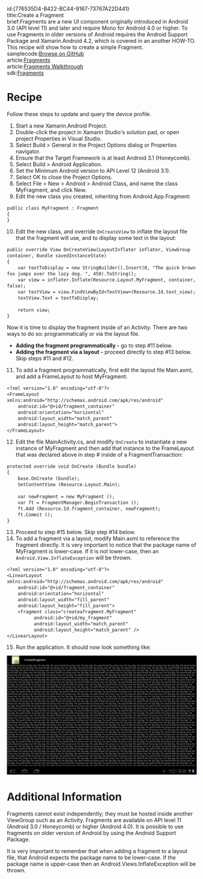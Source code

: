 id:{776535D4-B422-BC44-9167-73767A22D441}  
title:Create a Fragment  
brief:Fragments are a new UI component originally introduced in Android 3.0 (API level 11) and later and require Mono for Android 4.0 or higher. To use Fragments in older versions of Android requires the Android Support Package and Xamarin.Android 4.2, which is covered in an another HOW-TO. This recipe will show how to create a simple Fragment.  
samplecode:[Browse on GitHub](https://github.com/xamarin/recipes/tree/master/android/other_ux/fragment/create_a_fragment)  
article:[Fragments](/guides/android/platform_features/fragments)  
article:[Fragments Walkthrough](/guides/android/platform_features/fragments/fragments_walkthrough)  
sdk:[Fragments](http://developer.android.com/guide/topics/fundamentals/fragments.html)  

<a name="Recipe" class="injected"></a>


# Recipe

Follow these steps to update and query the device profile.

1.  Start a new Xamarin.Android Project.
2.  Double-click the project in Xamarin Studio's solution pad, or open project Properties in Visual Studio.
3.  Select Build &gt; General in the Project Options dialog or Properties navigator.
4.  Ensure that the Target Framework is at least Android 3.1 (Honeycomb).
5.  Select Build &gt; Android Application.
6.  Set the Minimum Android version to API Level 12 (Android 3.1).
7.  Select OK to close the Project Options.
8.  Select File &gt; New &gt; Android &gt; Android Class, and name the class MyFragment, and click New.
9.  Edit the new class you created, inheriting from Android.App.Fragment:


```
public class MyFragment : Fragment
{
}
```

<ol start="10">
  <li>Edit the new class, and override <code>OnCreateView</code> to inflate the layout file that the fragment will use, and to display some text in the layout:</li>
</ol>

```
public override View OnCreateView(LayoutInflater inflater, ViewGroup container, Bundle savedInstanceState)
{
    var textToDisplay = new StringBuilder().Insert(0, "The quick brown fox jumps over the lazy dog. ", 450).ToString();
    var view = inflater.Inflate(Resource.Layout.MyFragment, container, false);
    var textView = view.FindViewById<TextView>(Resource.Id.text_view);
    textView.Text = textToDisplay;

    return view;
}
```

Now it is time to display the fragment inside of an Activity. There are two
ways to do so: programmatically or via the layout file.

-   **Adding the fragment programmatically -** go to step #11 below.
-   **Adding the fragment via a layout -** proceed directly to step #13 below. Skip steps #11 and #12.


<ol start="11">
  <li>To add a fragment programmatically, first edit the layout file Main.axml, and add a FrameLayout to host MyFragment:</li>
</ol>

```
<?xml version="1.0" encoding="utf-8"?>
<FrameLayout xmlns:android="http://schemas.android.com/apk/res/android"
    android:id="@+id/fragment_container"
    android:orientation="horizontal"
    android:layout_width="match_parent"
    android:layout_height="match_parent">
</FrameLayout>
```

<ol start="12">
  <li>Edit the file MainActivity.cs, and modify <code>OnCreate</code> to instantiate a new instance of MyFragment and then add that instance to the FrameLayout that was declared above in step # inside of a FragmentTransaction:</li>
</ol>


```
protected override void OnCreate (Bundle bundle)
{
    base.OnCreate (bundle);
    SetContentView (Resource.Layout.Main);

    var newFragment = new MyFragment ();
    var ft = FragmentManager.BeginTransaction ();
    ft.Add (Resource.Id.fragment_container, newFragment);
    ft.Commit ();
}
```

<ol start="13">
  <li>Proceed to step #15 below. Skip step #14 below.</li>
  <li>To add a fragment via a layout, modify Main.axml to reference the fragment directly. It is very important to notice that the package name of MyFragment is lower-case. If it is not lower-case, then an <code>Android.View.InflateException</code> will be thrown.</li>
</ol>

```
<?xml version="1.0" encoding="utf-8"?>
<LinearLayout xmlns:android="http://schemas.android.com/apk/res/android"
    android:id="@+id/fragment_container"
    android:orientation="horizontal"
    android:layout_width="fill_parent"
    android:layout_height="fill_parent">
    <fragment class="createafragment.MyFragment"
          android:id="@+id/my_fragment"
          android:layout_width="match_parent"
          android:layout_height="match_parent" />
</LinearLayout>
```

<ol start="15">
  <li>Run the application. It should now look something like:</li>
</ol>

 [ ![](Images/CreateAFragment.png)](Images/CreateAFragment.png)

 <a name="Additional_Information" class="injected"></a>


# Additional Information

Fragments cannot exist independently; they must be hosted inside another
ViewGroup such as an Activity. Fragments are available on API level 11 (Android
3.0 / Honeycomb) or higher (Android 4.0). It is possible to use fragments on
older version of Android by using the Android Support Package.

It is very important to remember that when adding a fragment to a layout
file, that Android expects the package name to be lower-case. If the package
name is upper-case then an Android.Views.InflateException will be thrown.
